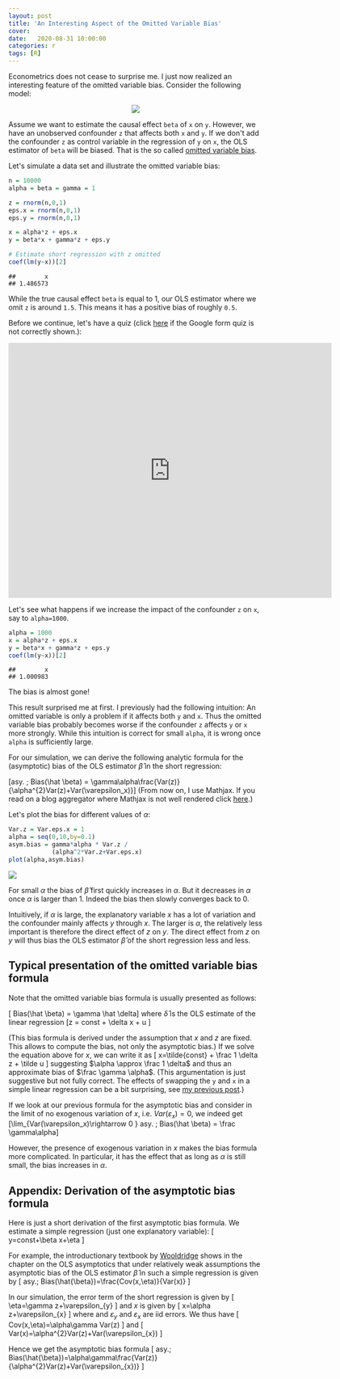 ```yaml
---
layout: post
title: 'An Interesting Aspect of the Omitted Variable Bias'
cover: 
date:   2020-08-31 10:00:00
categories: r
tags: [R]
---
```


Econometrics does not cease to surprise me. I just now realized an interesting feature of the omitted variable bias. Consider the following model:

<center>
<img src="http://skranz.github.io/images/ovb/ovb1.svg" style="max-width: 100%;">
</center>


Assume we want to estimate the causal effect `beta` of `x` on `y`. However, we have an unobserved confounder `z` that affects both `x` and `y`. If we don't add the confounder `z` as control variable in the regression of `y` on `x`, the OLS estimator of `beta` will be biased. That is the so called [omitted variable bias](https://en.wikipedia.org/wiki/Omitted-variable_bias).

Let's simulate a data set and illustrate the omitted variable bias:


```r
n = 10000
alpha = beta = gamma = 1

z = rnorm(n,0,1)
eps.x = rnorm(n,0,1)
eps.y = rnorm(n,0,1)

x = alpha*z + eps.x
y = beta*x + gamma*z + eps.y

# Estimate short regression with z omitted
coef(lm(y~x))[2]
```

```
##        x 
## 1.486573
```

While the true causal effect `beta` is equal to 1, our OLS estimator where we omit `z` is around `1.5`. This means it has a positive bias of roughly `0.5`.

Before we continue, let's have a quiz (click [here](http://skranz.github.io/r/2020/08/31/ovb.html#ovb-quiz) if the Google form quiz is not correctly shown.):<a name="ovb-quiz"></a>

<iframe src="https://docs.google.com/forms/d/e/1FAIpQLScgM95rCBKaOwnCVv5g52NuNdlkn35N6ahSr-T9LcuBewd0NQ/viewform?embedded=true" width="640" height="505" frameborder="0" marginheight="0" marginwidth="0">Loading…</iframe>

Let's see what happens if we increase the impact of the confounder `z` on `x`, say to `alpha=1000`.


```r
alpha = 1000
x = alpha*z + eps.x
y = beta*x + gamma*z + eps.y
coef(lm(y~x))[2]
```

```
##        x 
## 1.000983
```

The bias is almost gone! 

This result surprised me at first. I previously had the following intuition: An omitted variable is only a problem if it affects both `y` and `x`.  Thus the omitted variable bias probably becomes worse if the confounder `z` affects `y` or `x` more strongly. While this intuition is correct for small `alpha`, it is wrong once `alpha` is sufficiently large.

<a name="mathjax"></a>For our simulation, we can derive the following analytic formula for the (asymptotic) bias of the OLS estimator $\hat \beta$ in the short regression:

\[asy. \; Bias(\hat \beta) = \gamma\alpha\frac{Var(z)}{\alpha^{2}Var(z)+Var(\varepsilon_x)}\]
(From now on, I use Mathjax. If you read on a blog aggregator where Mathjax is not well rendered click [here](http://skranz.github.io/r/2020/08/31/ovb.html#mathjax).)

Let's plot the bias for different values of $\alpha$:

```r
Var.z = Var.eps.x = 1
alpha = seq(0,10,by=0.1)
asym.bias = gamma*alpha * Var.z /
            (alpha^2*Var.z+Var.eps.x)
plot(alpha,asym.bias)
```
<img src="http://skranz.github.io/images/ovb/ovb2.svg" style="max-width: 100%;">

For small $\alpha$ the bias of $\hat \beta$ first quickly increases in $\alpha$. But it decreases in $\alpha$ once $\alpha$ is larger than 1. Indeed the bias then slowly converges back to 0.

Intuitively, if $\alpha$ is large, the explanatory variable $x$ has a lot of variation and the confounder mainly affects $y$ through $x$. The larger is $\alpha$, the relatively less important is therefore the direct effect of $z$ on $y$. The direct effect from $z$ on $y$ will thus bias the OLS estimator $\hat \beta$ of the short regression less and less.

## Typical presentation of the omitted variable bias formula

Note that the omitted variable bias formula is usually presented as follows:

\[
Bias(\hat \beta) = \gamma \hat \delta\]
where $\hat \delta$ is the OLS estimate of the linear regression \[z = const + \delta x + u
\]

(This bias formula is derived under the assumption that $x$ and $z$ are fixed. This allows to compute the bias, not only the asymptotic bias.) If we solve the equation above for $x$, we can write it as
\[
x=\tilde{const} + \frac 1 \delta z + \tilde u
\]
suggesting $\alpha  \approx \frac 1 \delta$ and thus an approximate bias of $\frac \gamma \alpha$. (This argumentation is just suggestive but not fully correct. The effects of swapping the `y` and `x` in a simple linear regression can be a bit surprising, see [my previous post](http://skranz.github.io/r/2018/10/29/Curious_Regression.html).)

If we look at our previous formula for the asymptotic bias and consider in the limit of no exogenous variation of $x$, i.e. $Var(\varepsilon_x) = 0$, we indeed get
\[\lim_{Var(\varepsilon_x)\rightarrow 0 } asy. \; Bias(\hat \beta) = \frac \gamma\alpha\]

However, the presence of exogenous variation in $x$ makes the bias formula more complicated. In particular, it has the effect that as long as $\alpha$ is still small, the bias increases in $\alpha$.

## Appendix: Derivation of the asymptotic bias formula

Here is just a short derivation of the first asymptotic bias formula. We estimate a simple regression (just one explanatory variable):
\[
y=const+\beta x+\eta
\]

For example, the introductionary textbook by [Wooldridge](https://www.google.com/search?q=wooldridge+introductory+econometrics&oq=wooldridge+introductory+econometrics&aqs=chrome.0.69i59j69i60l3j0l3.1469j0j4&sourceid=chrome&ie=UTF-8)
shows in the chapter on the OLS asymptotics that under relatively
weak assumptions the asymptotic bias of the OLS estimator $\hat{\beta}$
in such a simple regression is given by
\[
asy.\; Bias(\hat{\beta})=\frac{Cov(x,\eta)}{Var(x)}
\]


In our simulation, the error term of the short regression is given
by
\[
\eta=\gamma z+\varepsilon_{y}
\]
and $x$ is given by
\[
x=\alpha z+\varepsilon_{x}
\]
 where and $\varepsilon_{y}$ and $\varepsilon_{x}$ are iid errors.
We thus have
\[
Cov(x,\eta)=\alpha\gamma Var(z)
\]
and 
\[
Var(x)=\alpha^{2}Var(z)+Var(\varepsilon_{x})
\]


Hence we get the asymptotic bias formula
\[
asy.\; Bias(\hat{\beta})=\alpha\gamma\frac{Var(z)}{\alpha^{2}Var(z)+Var(\varepsilon_{x})}
\]



